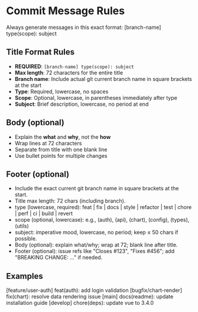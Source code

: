 # Commit Message Rules

Always generate messages in this exact format:
[branch-name] type(scope): subject

## Title Format Rules

- **REQUIRED**: `[branch-name] type(scope): subject`
- **Max length**: 72 characters for the entire title
- **Branch name**: Include actual git current branch name in square brackets at the start
- **Type**: Required, lowercase, no spaces
- **Scope**: Optional, lowercase, in parentheses immediately after type
- **Subject**: Brief description, lowercase, no period at end

## Body (optional)

- Explain the **what** and **why**, not the **how**
- Wrap lines at 72 characters
- Separate from title with one blank line
- Use bullet points for multiple changes

## Footer (optional)

- Include the exact current git branch name in square brackets at the start.
- Title max length: 72 chars (including branch).
- type (lowercase, required): feat | fix | docs | style | refactor | test | chore | perf | ci | build | revert
- scope (optional, lowercase): e.g., (auth), (api), (chart), (config), (types), (utils)
- subject: imperative mood, lowercase, no period; keep ≤ 50 chars if possible.
- Body (optional): explain what/why; wrap at 72; blank line after title.
- Footer (optional): issue refs like "Closes #123", "Fixes #456"; add "BREAKING CHANGE: …" if needed.

## Examples

[feature/user-auth] feat(auth): add login validation
[bugfix/chart-render] fix(chart): resolve data rendering issue
[main] docs(readme): update installation guide
[develop] chore(deps): update vue to 3.4.0 
